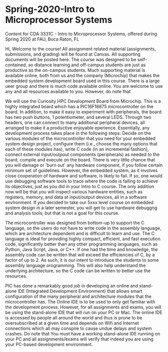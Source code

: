 # Spring-2020-Intro to Microprocessor Systems
Content for CDA 3331C - Intro to Microprocessor Systems, offered during Spring 2020 at FAU, Boca Raton, FL

Hi, Welcome to the course! All assignment related material (assignments, submissions, and grading) will be found at Canvas. All supporting documents will be posted here. The course was designed to be self-contained, so distance learning and off-campus students are just as productive as the on-campus students. Much supporting material is available online, both from us and the company (Microchip) that makes the embedded system development board used in this course. There is a large ueer group and there is much code available online. You are welcome to use any and all resources available to you. However, do note that 

We will use the Curiosity HPC Development Board from Microchip. This is a highly integrated board which has a PIC16F18875 microcontroller on the board. In addition, to make it easy to experiment with peripherals, the board has two push buttons, 1 potentiometer, and several LEDS. Through two headers, one can connect to many additional peripheral devices, all arranged to make it a productive enjoyable eperience. Essentially, any development process takes place in the following steps: Decide on the various modules of the microcontroller that you need for your embedded system design project, configure them (i.e., choose the many options that each of these modules has), write C code (in an incremental fashion), connect external input/outpout components (peripherals) as needed to the board, compile and execute on the board. There is very little chance that you will damage or 'burn out' any hardware component, if you follow certain minimum set of guidelines. However, the embedded system, as it involves close cooperation of hardware and software, is likely to fail. If so, one would use debugging software tools to trace where the code is failing to achieve its objectives, just as you did in your Intro to C course. The only addition now will be that you will inspect various hardware entities, such as registers, memory, and data at input/output devices, all in a software environment. If you decided to take our 5xxx level course on embedded system design in a later semester, you will get to use hardware debuggng and analysis tools; but that is not a goal for this course. 

The microcontroller was designed from bottom-up to support the C language, so the users do not have to write code in the assembly language, which are architecture dependent and is difficult to learn and use. The C language is ideal for providing highly compact, efficient, and fast execution code, significantly better than any other programming languages, such as Python, Java Script, Java, or C++. If one had the time and knowledge, the assembly code can be written that will exceed the efficiencies  of C, by a factor of up to 2. As such, it is our intent to introduce the students to some assembly language orogramming. This will also help understand the underlying architecture, so the C code can be written to better use the resources.  

PIC has done a remarkably good job in developing an online and stand-alone IDE (Integrated Development Environment) that allows smart configuration of the many peripheral and architecture modules that the microcontroller has. The Online IDE is to be used to only get familiar with the development process. However, for all assignments and exams, you will be using the stand-alone IDE that will run on your PC or Mac. The online IDE is accessed by people all around the world and thus is prone to be oversubscribed at a given time and depends on Wifi and Internet connections which all may conspire to cause undue delays and system crashes. Do note that You must have a working stand-alone IDE running on your PC and all assignments/exams will verify that indeed you are using your PC-based development environment. 
